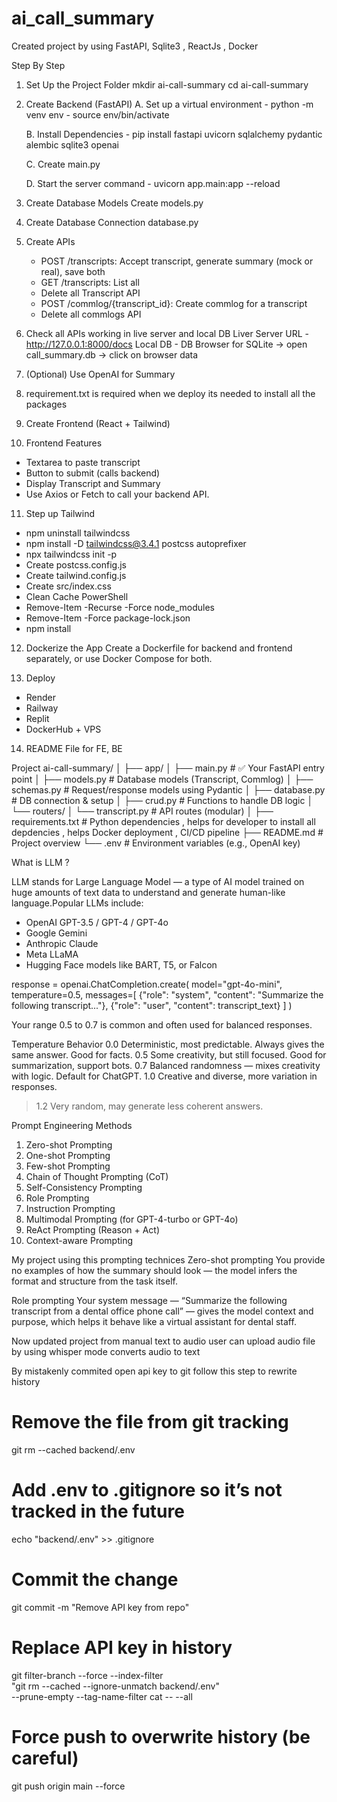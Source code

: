 # ai_call_summary
Created project by using FastAPI, Sqlite3 , ReactJs , Docker 

Step By Step 

1) Set Up the Project Folder 
mkdir ai-call-summary
cd ai-call-summary

2) Create Backend (FastAPI)
    A. Set up a virtual environment 
        - python -m venv env
        - source env/bin/activate

    B. Install Dependencies 
        - pip install fastapi uvicorn sqlalchemy pydantic alembic sqlite3 openai

    C. Create main.py

    D. Start the server command
        - uvicorn app.main:app --reload

3) Create Database Models 
   Create models.py

4) Create Database Connection
   database.py

5) Create APIs
    - POST /transcripts: Accept transcript, generate summary (mock or real), save both
    - GET /transcripts: List all
    - Delete all Transcript API
    - POST /commlog/{transcript_id}: Create commlog for a transcript
    - Delete all commlogs API

6) Check all APIs working in live server and local DB 
   Liver Server URL - http://127.0.0.1:8000/docs
   Local DB - DB Browser for SQLite -> open call_summary.db -> click on browser data 

7) (Optional) Use OpenAI for Summary
   
8) requirement.txt is required when we deploy 
   its needed to install all the packages 

9) Create Frontend (React + Tailwind)

10) Frontend Features
 - Textarea to paste transcript
 - Button to submit (calls backend)
 - Display Transcript and Summary
 - Use Axios or Fetch to call your backend API.

11) Step up Tailwind 
 - npm uninstall tailwindcss
 - npm install -D tailwindcss@3.4.1 postcss autoprefixer
 - npx tailwindcss init -p
 - Create postcss.config.js
 - Create tailwind.config.js
 - Create src/index.css
 - Clean Cache PowerShell
 - Remove-Item -Recurse -Force node_modules
 - Remove-Item -Force package-lock.json
 - npm install


12) Dockerize the App 
 Create a Dockerfile for backend and frontend separately, or use Docker Compose for both.

13) Deploy 
   - Render
   - Railway
   - Replit
   - DockerHub + VPS

14) README File for FE, BE



Project 
ai-call-summary/
│
├── app/
│   ├── main.py          # ✅ Your FastAPI entry point
│   ├── models.py        # Database models (Transcript, Commlog)
│   ├── schemas.py       # Request/response models using Pydantic
│   ├── database.py      # DB connection & setup
│   ├── crud.py          # Functions to handle DB logic
│   └── routers/
│       └── transcript.py  # API routes (modular)
│
├── requirements.txt     # Python dependencies , helps for developer to install all depdencies , helps Docker deployment , CI/CD pipeline 
├── README.md            # Project overview
└── .env                 # Environment variables (e.g., OpenAI key)


What is LLM ? 

LLM stands for Large Language Model — a type of AI model trained on huge amounts of text data to understand and generate human-like language.Popular LLMs include:
 - OpenAI GPT-3.5 / GPT-4 / GPT-4o
 - Google Gemini
 - Anthropic Claude
 - Meta LLaMA
 - Hugging Face models like BART, T5, or Falcon

 response = openai.ChatCompletion.create(
    model="gpt-4o-mini",
    temperature=0.5,
    messages=[
        {"role": "system", "content": "Summarize the following transcript..."},
        {"role": "user", "content": transcript_text}
    ]
)

Your range 0.5 to 0.7 is common and often used for balanced responses.

Temperature     Behavior
0.0             Deterministic, most predictable. Always gives the same answer. Good for facts.
0.5             Some creativity, but still focused. Good for summarization, support bots.
0.7             Balanced randomness — mixes creativity with logic. Default for ChatGPT.
1.0             Creative and diverse, more variation in responses.
>1.2            Very random, may generate less coherent answers.

Prompt Engineering Methods
1) Zero-shot Prompting
2) One-shot Prompting
3) Few-shot Prompting
4) Chain of Thought Prompting (CoT)
5) Self-Consistency Prompting
6) Role Prompting
7) Instruction Prompting
8) Multimodal Prompting (for GPT-4-turbo or GPT-4o)
9) ReAct Prompting (Reason + Act)
10) Context-aware Prompting

My project using this prompting technices 
Zero-shot prompting	
   You provide no examples of how the summary should look — the model infers the format and structure from the task itself.

Role prompting
	Your system message — “Summarize the following transcript from a dental office phone call” — gives the model context and purpose, which helps it behave like a virtual assistant for dental staff.

Now updated project from manual text to audio 
user can upload audio file by using whisper mode converts audio to text 




By mistakenly commited open api key to git follow this step to rewrite history
# Remove the file from git tracking
git rm --cached backend/.env

# Add .env to .gitignore so it’s not tracked in the future
echo "backend/.env" >> .gitignore

# Commit the change
git commit -m "Remove API key from repo"

# Replace API key in history
git filter-branch --force --index-filter \
  "git rm --cached --ignore-unmatch backend/.env" \
  --prune-empty --tag-name-filter cat -- --all

# Force push to overwrite history (be careful)
git push origin main --force